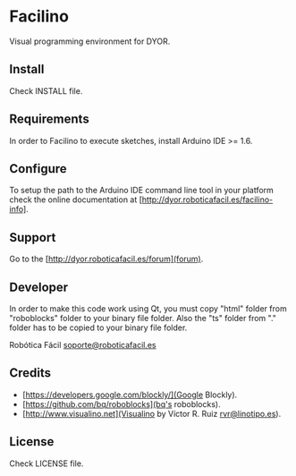 Facilino
=========

Visual programming environment for DYOR.


Install
-------

Check INSTALL file.


Requirements
------------

In order to Facilino to execute sketches, install Arduino IDE >= 1.6.


Configure
---------

To setup the path to the Arduino IDE command line tool in your platform
check the online documentation at [http://dyor.roboticafacil.es/facilino-info].


Support
-------

Go to the [http://dyor.roboticafacil.es/forum](forum).


Developer
---------

In order to make this code work using Qt, you must copy "html" folder from "roboblocks" folder to your binary file folder. Also the "ts" folder from "." folder has to be copied to your binary file folder.

Robótica Fácil <soporte@roboticafacil.es>


Credits
-------

* [https://developers.google.com/blockly/](Google Blockly).
* [https://github.com/bq/roboblocks](bq's roboblocks).
* [http://www.visualino.net](Visualino by Víctor R. Ruiz <rvr@linotipo.es>).


License
-------

Check LICENSE file.

